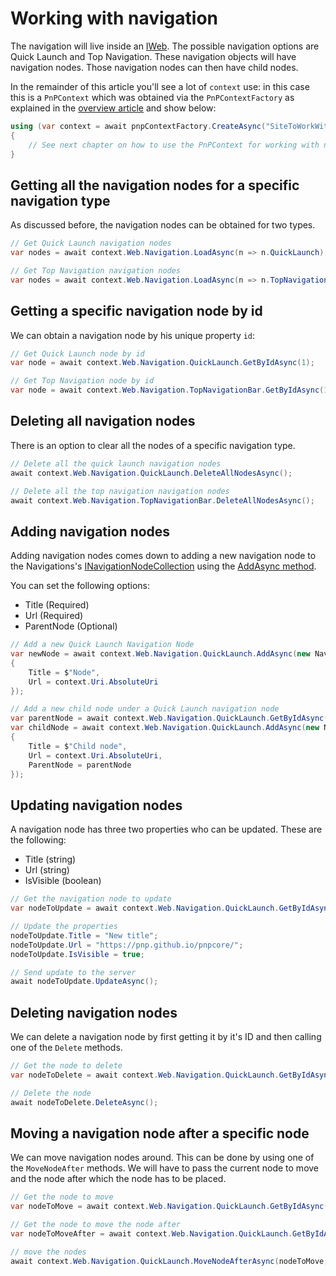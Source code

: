 # Working with navigation

The navigation will live inside an [IWeb](https://pnp.github.io/pnpcore/api/PnP.Core.Model.SharePoint.IWeb.html). The possible navigation options are Quick Launch and Top Navigation. These navigation objects will have navigation nodes. Those navigation nodes can then have child nodes.

In the remainder of this article you'll see a lot of `context` use: in this case this is a `PnPContext` which was obtained via the `PnPContextFactory` as explained in the [overview article](readme.md) and show below:

```csharp
using (var context = await pnpContextFactory.CreateAsync("SiteToWorkWith"))
{
    // See next chapter on how to use the PnPContext for working with navigation
}
```

## Getting all the navigation nodes for a specific navigation type

As discussed before, the navigation nodes can be obtained for two types.

```csharp
// Get Quick Launch navigation nodes
var nodes = await context.Web.Navigation.LoadAsync(n => n.QuickLaunch);

// Get Top Navigation navigation nodes
var nodes = await context.Web.Navigation.LoadAsync(n => n.TopNavigationBar);
```

## Getting a specific navigation node by id

We can obtain a navigation node by his unique property `id`:

```csharp
// Get Quick Launch node by id
var node = await context.Web.Navigation.QuickLaunch.GetByIdAsync(1);

// Get Top Navigation node by id
var node = await context.Web.Navigation.TopNavigationBar.GetByIdAsync(1);
```

## Deleting all navigation nodes

There is an option to clear all the nodes of a specific navigation type.

```csharp
// Delete all the quick launch navigation nodes
await context.Web.Navigation.QuickLaunch.DeleteAllNodesAsync();

// Delete all the top navigation navigation nodes
await context.Web.Navigation.TopNavigationBar.DeleteAllNodesAsync();
```

## Adding navigation nodes

Adding navigation nodes comes down to adding a new navigation node to the Navigations's [INavigationNodeCollection](https://pnp.github.io/pnpcore/api/PnP.Core.Model.SharePoint.INavigation.html#PnP_Core_Model_SharePoint_INavigation_QuickLaunch) using the [AddAsync method](https://pnp.github.io/pnpcore/api/PnP.Core.Model.SharePoint.INavigationNodeCollection.html#PnP_Core_Model_SharePoint_INavigationNodeCollection_AddAsync_PnP_Core_Model_SharePoint_NavigationNodeOptions_).

You can set the following options:

- Title (Required)
- Url (Required)
- ParentNode (Optional)

```csharp
// Add a new Quick Launch Navigation Node
var newNode = await context.Web.Navigation.QuickLaunch.AddAsync(new NavigationNodeOptions
{
    Title = $"Node",
    Url = context.Uri.AbsoluteUri
});

// Add a new child node under a Quick Launch navigation node
var parentNode = await context.Web.Navigation.QuickLaunch.GetByIdAsync(1);
var childNode = await context.Web.Navigation.QuickLaunch.AddAsync(new NavigationNodeOptions
{
    Title = $"Child node",
    Url = context.Uri.AbsoluteUri,
    ParentNode = parentNode
});
```

## Updating navigation nodes

A navigation node has three two properties who can be updated. These are the following:

- Title (string)
- Url (string)
- IsVisible (boolean)

```csharp
// Get the navigation node to update
var nodeToUpdate = await context.Web.Navigation.QuickLaunch.GetByIdAsync(1);

// Update the properties
nodeToUpdate.Title = "New title";
nodeToUpdate.Url = "https://pnp.github.io/pnpcore/";
nodeToUpdate.IsVisible = true;

// Send update to the server
await nodeToUpdate.UpdateAsync();
```

## Deleting navigation nodes

We can delete a navigation node by first getting it by it's ID and then calling one of the `Delete` methods.

```csharp
// Get the node to delete
var nodeToDelete = await context.Web.Navigation.QuickLaunch.GetByIdAsync(1);

// Delete the node
await nodeToDelete.DeleteAsync();
```

## Moving a navigation node after a specific node

We can move navigation nodes around. This can be done by using one of the `MoveNodeAfter` methods. We will have to pass the current node to move and the node after which the node has to be placed.

```csharp
// Get the node to move
var nodeToMove = await context.Web.Navigation.QuickLaunch.GetByIdAsync(1);

// Get the node to move the node after
var nodeToMoveAfter = await context.Web.Navigation.QuickLaunch.GetByIdAsync(2);

// move the nodes
await context.Web.Navigation.QuickLaunch.MoveNodeAfterAsync(nodeToMove, nodeToMoveAfter);
```
